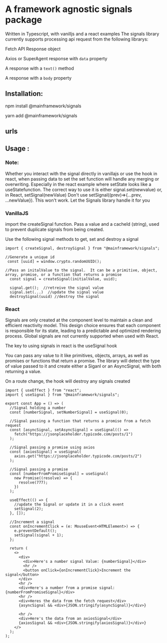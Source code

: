 # A framework agnostic signals package

Written in Typescript, with vanilljs and a react examples
The signals library currently supports processing api request from the following librarys:

Fetch API Response object

Axios or SuperAgent response with `data` property

A response with a `text()` method

A response with a `body` property

## Installation:

npm install @mainframework/signals

yarn add @mainframework/signals

## urls

[npm-url]: https://github.com/TerrySlack/mainframework-signals

## Usage :

### Note:

Whether you interact with the signal directly in vanillajs or use the hook in react, when passing data to set
the set function will handle any merging or overwriting. Especially in the react example where setState looks like
a useStatefunction. The correct way to use it is either signal.set(newvalue) or, in React, setSignal(newValue)
Don't use setSignal((prev)=>{...prev, ...newValue}). This won't work.
Let the Signals library handle it for you

### VanillaJS

import the createSignal function. Pass a value and a cacheId (string), used to prevent duplicate signals from being created.

Use the following signal methods to get, set and destroy a signal

```JS | TS
import { createSignal, destroySignal } from "@mainframework/signals";

//Generate a unique id
 const [uuid] = window.crypto.randomUUID();

//Pass an initalValue to the signal.  It can be a primitive, object, array, promise, or a function that returns a promise
  const signal = createSignal(initialValue, uuid);

  signal.get();  //retreive the signal value
  signal.set(...)  //update the signal value
  destroySignal(uuid) //destroy the signal
```

### React

Signals are only created at the component level to maintain a clean and efficient reactivity model. This design choice ensures that each component is responsible for its state, leading to a predictable and optimized rendering process. Global signals are not currently supported when used with React.

The key to using signals in react is the useSignal hook

You can pass any value to it like primitives, objects, arrays, as well as promises or functions that return
a promise. The library will detect the type of value passed to it and create either a Siganl or an AsyncSignal, with
both returning a value.

On a route change, the hook will destroy any signals created

```JS | TS
import { useEffect } from "react";
import { useSignal } from "@mainframework/signals";

export const App = () => (
  //Signal holding a number
  const [numberSignal, setNumberSignal] = useSignal(0);

  //Signal passing a function that returns a promise from a fetch request
  const [asyncSignal, setAsyncSignal] = useSignal(() =>
    fetch("https://jsonplaceholder.typicode.com/posts/1")
  );

  //Signal passing a promise using axios
  const [axiosSignal] = useSignal(
    axios.get("https://jsonplaceholder.typicode.com/posts/2")
  );

  //Signal passing a promise
  const [numberFromPromiseSignal] = useSignal(
    new Promise((resolve) => {
      resolve(777);
    })
  );

  useEffect(() => {
    //update the Signal or update it in a click event
    setSignal(2);
  }, []);

  //Increment a signal
  const onIncrementClick = (e: MouseEvent<HTMLElement>) => {
    e.preventDefault();
    setSignal(signal + 1);
  };

  return (
    <>
      <div>
        <div>Here's a number signal Value: {numberSignal}</div>
        <hr />
        <button onClick={onIncrementClick}>Increment the signal</button>
      </div>
      <hr />
      <div>Here's a number from a promise signal: {numberFromPromiseSignal}</div>
      <hr />
      <div>Heres the data from the fetch request</div>
      {asyncSignal && <div>{JSON.stringify(asyncSignal)}</div>}

      <hr />
      <div>Here's the data from an axiosSignal</div>
      {axiosSignal && <div>{JSON.stringify(axiosSignal)}</div>}
    </>
  );
);
```
